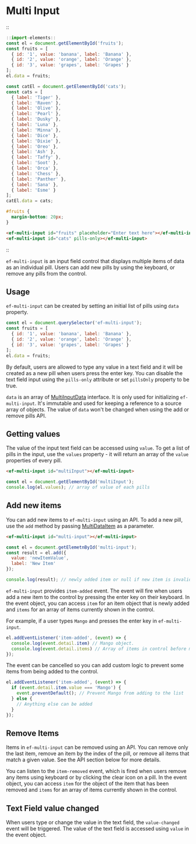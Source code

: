 <!--
type: page
title: Multi Input
location: ./elements/multi-input
layout: default
-->

# Multi Input

::
```javascript
::import-elements::
const el = document.getElementById('fruits');
const fruits = [
  { id: '1', value: 'banana', label: 'Banana' },
  { id: '2', value: 'orange', label: 'Orange' },
  { id: '3', value: 'grapes', label: 'Grapes' }
];
el.data = fruits;

const catEl = document.getElementById('cats');
const cats = [
  { label: 'Tiger' },
  { label: 'Raven' },
  { label: 'Olive' },
  { label: 'Pearl' },
  { label: 'Dusky' },
  { label: 'Luna' },
  { label: 'Minna' },
  { label: 'Dice' },
  { label: 'Dixie' },
  { label: 'Oreo' },
  { label: 'Ash' },
  { label: 'Taffy' },
  { label: 'Soot' },
  { label: 'Orca' },
  { label: 'Chess' },
  { label: 'Panther' },
  { label: 'Sana' },
  { label: 'Esme' }
];
catEl.data = cats;
```
```css
#fruits {
  margin-bottom: 20px;
}
```
```html
<ef-multi-input id="fruits" placeholder="Enter text here"></ef-multi-input>
<ef-multi-input id="cats" pills-only></ef-multi-input>
```
::

`ef-multi-input` is an input field control that displays multiple items of data as an individual pill. Users can add new pills by using the keyboard, or remove any pills from the control.

## Usage

`ef-multi-input` can be created by setting an initial list of pills using `data` property.

```javascript
const el = document.querySelector('ef-multi-input');
const fruits = [
  { id: '1', value: 'banana', label: 'Banana' },
  { id: '2', value: 'orange', label: 'Orange' },
  { id: '3', value: 'grapes', label: 'Grapes' }
];
el.data = fruits;
```

By default, users are allowed to type any value in a text field and it will be created as a new pill when users press the enter key. You can disable the text field input using the `pills-only` attribute or set `pillsOnly` property to be true.

`data` is an array of [MultiInputData](https://github.com/Refinitiv/refinitiv-ui/blob/develop/packages/elements/src/multi-input/helpers/types.ts) interface. It is only used for initializing `ef-multi-input`. It's immutable and used for keeping a reference to a source array of objects. The value of `data` won't be changed when using the add or remove pills API.

## Getting values

The value of the input text field can be accessed using `value`. To get a list of pills in the input, use the `values` property - it will return an array of the `value` properties of every pill.

```html
<ef-multi-input id="multiInput"></ef-multi-input>
```
```javascript
const el = document.getElementById('multiInput');
console.log(el.values); // array of value of each pills
```

## Add new items
You can add new items to `ef-multi-input` using an API. To add a new pill, use the `add` method by passing [MultiDataItem](https://github.com/Refinitiv/refinitiv-ui/blob/develop/packages/elements/src/multi-input/helpers/types.ts) as a parameter.

```html
<ef-multi-input id="multi-input"></ef-multi-input>
```
```javascript
const el = document.getElemetnById('multi-input');
const result = el.add({
  value: 'newItemValue',
  label: 'New Item'
});

console.log(result); // newly added item or null if new item is invalid
```

`ef-multi-input` provides `item-added` event. The event will fire when users add a new item to the control by pressing the enter key on their keyboard. In the event object, you can access `item` for an item object that is newly added and `items` for an array of items currently shown in the control.

For example, if a user types `Mango` and presses the enter key in `ef-multi-input`.

```javascript
el.addEventListener('item-added', (event) => {
  console.log(event.detail.item) // Mango object.
  console.log(event.detail.items) // Array of items in control before mango is added.
});
```

The event can be cancelled so you can add custom logic to prevent some items from being added to the control.

```javascript
el.addEventListener('item-added', (event) => {
  if (event.detail.item.value === 'Mango') {
    event.preventDefault(); // Prevent Mango from adding to the list
  } else {
    // Anything else can be added
  }
});
```

## Remove Items
Items in `ef-multi-input` can be removed using an API. You can remove only the last item, remove an item by the index of the pill, or remove all items that match a given value. See the API section below for more details.

You can listen to the `item-removed` event, which is fired when users remove any items using keyboard or by clicking the clear icon on a pill. In the event object, you can access `item` for the object of the item that has been removed and `items` for an array of items currently shown in the control.

## Text Field value changed
When users type or change the value in the text field, the `value-changed` event will be triggered. The value of the text field is accessed using `value` in the event object.
